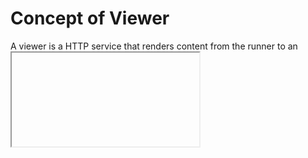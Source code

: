 # Concept of Viewer
A viewer is a HTTP service that renders content from the runner to an <iframe> inside the playground page. You can create your own HTTP server from your code or use a simplified server given by Tech.io.

It is possible to launch a viewer at anytime during the execution of a test by using the [`Open` command](/playgrounds/408/tech-io-documentation/content/open).

# Use a Viewer
First, create a playground using a template of your choice. In this example, we are using the **NodeJS template**.
Then, create a `www` folder at the root of your project (`/nodejs-project/www`). Add a simple HTML file named `HelloWorld.html` with the following code:

```html
<html>
   <head>
       <title>Hello World!</title>
   </head>
   <body>
       <h1>Hello World!</h1>
       <p>This page is served by the static viewer</p>
   </body>
</html>
```

# Open the server from a command
Open the `nodejs-project/universe.spec.js` file and add a command after the line `it('should sum stars', function () {`:

```javascript
it('should sum stars', function () {
  console.log('TECHIO> open -s /project/target/www HelloWorld.html');
```

Here we use some new syntax... the `TECHIO>` prompt.  Each time there is a `TECHIO>` prompt on the standard output, the platform will consider it as a command.

Let's analyze the command:
```
TECHIO> open -s /project/target/www HelloWorld.html
```

- `TECHIO>`: Execute a Tech.io command
- `open`: Open a viewer on a HTTP flux
- `-s`: Specify to use a simple server by defining a folder
- `/project/target/www`: The folder you want to use as a root folder for the server. More details below.
- `HelloWorld.html`: The file you want to load in the <iframe> of the viewer

# Why /project/target/www?
As discussed in the [adding a coding exercise](/playgrounds/408/tech-io-documentation/content/add-a-coding-exercise) section, when your project is built a Docker image is created and your project is copied into this image in the `/project/target` directory. So if you want to expose a folder inside this project (like the `www` folder), you need to prefix the path with `/project/target`.
This means that you can also reference any folder in your Docker image. For example, if a coding exercise generates some HTML files based on the code of the user and are stored in the filesystem in /var/www/html, you can use this folder.

# Test your playground
Commit your changes and push your code. Then, run the coding exercise. You should see a viewer displaying your html file.

# Furthermore

If you want to create a more complex server and not serve only a folder of static files, do not use the `-s` option. Check the full documentation of the [open command](/playgrounds/408/tech-io-documentation/content/open).

Here are some classical use cases for the use of a viewer:
- Playgrounds around a HTTP stack (NodeJS, Play!Framework, Spring Boot, etc.)
- Playgrounds around Front-End technologies (AngularJS, React, etc.)
- Playgrounds with Plots (such as Data Science courses, R plotting, etc.)
- Playgrounds with Interactive Contents (Games, Web application development, etc.)
- Playgrounds with Visual Interface over Databases (Neo4j Browser, etc.)

